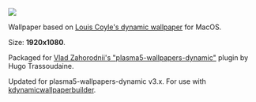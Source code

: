![](https://github.com/hugotrsd/dynamicwallpaper-lakeside-louis-coyle/blob/master/contents/images/preview.jpg)

Wallpaper based on [Louis Coyle's dynamic wallpaper](https://dynamicwallpaper.club/wallpaper/jculsb683ok) for MacOS.

Size: **1920x1080**.


Packaged for [Vlad Zahorodnii's "plasma5-wallpapers-dynamic"](https://github.com/zzag/plasma5-wallpapers-dynamic) plugin by Hugo Trassoudaine.

Updated for plasma5-wallpapers-dynamic v3.x. For use with [kdynamicwallpaperbuilder](https://github.com/zzag/plasma5-wallpapers-dynamic/blob/master/src/tools/builder/README.md).
